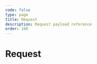 ```yaml
---
code: false
type: page
title: Request
description: Request payload reference  
order: 100
---
```


# Request
